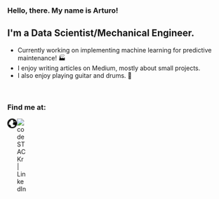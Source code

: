 ### Hello, there. My name is Arturo!

## I'm a Data Scientist/Mechanical Engineer.

- Currently working on implementing machine learning for predictive maintenance! 🏭
- I enjoy writing articles on Medium, mostly about small projects.
- I also enjoy playing guitar and drums. 🎵


<br />

### Find me at:

[<img align="left" alt="codeSTACKr.com" width="22px" src="https://raw.githubusercontent.com/iconic/open-iconic/master/svg/globe.svg" />][website]

[<img align="left" alt="codeSTACKr | LinkedIn" width="22px" src="https://cdn.jsdelivr.net/npm/simple-icons@v3/icons/linkedin.svg" />][linkedin]

<br />

[website]: https://arturorey.medium.com/
[linkedin]: https://www.linkedin.com/in/ingarturorey/
